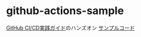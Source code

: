 # github-actions-sample

[GitHub CI/CD実践ガイド](https://gihyo.jp/book/2024/978-4-297-14173-8)のハンズオン
[サンプルコード](https://github.com/tmknom/example-github-cicd)
